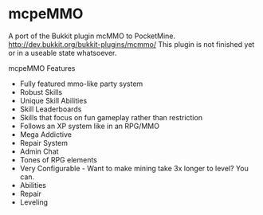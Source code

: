 mcpeMMO
=====

A port of the Bukkit plugin mcMMO to PocketMine. http://dev.bukkit.org/bukkit-plugins/mcmmo/
This plugin is not finished yet or in a useable state whatsoever.


mcpeMMO Features
- Fully featured mmo-like party system
- Robust Skills
- Unique Skill Abilities
- Skill Leaderboards
- Skills that focus on fun gameplay rather than restriction
- Follows an XP system like in an RPG/MMO
- Mega Addictive
- Repair System
- Admin Chat
- Tones of RPG elements
- Very Configurable - Want to make mining take 3x longer to level? You can.
- Abilities
- Repair
- Leveling
